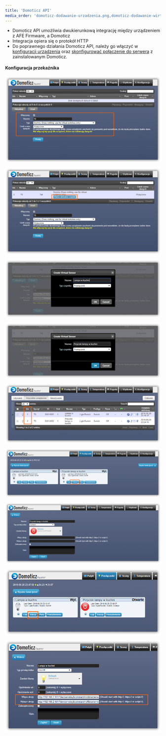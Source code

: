 ```yaml
---
title: 'Domoticz API'
media_order: 'domoticz-dodawanie-urzadzenia.png,domoticz-dodawanie-wirtualnego-czujnika.png,domoticz-dodawanie-wirtualnego-czujnika-formularz.png,domoticz-dodawanie-wirtualnego-przycisku-formularz.png,domoticz-przelaczniki.png,domoticz-urzadzenia.png,domoticz-edytowane-przycisku.png,domoticz-ustawianie-akcji-przekaznika.png,domoticz-zmiana-typu-przelacznika.png'
---
```


* Domoticz API umożliwia dwukierunkową integrację między urządzeniem z AFE Firmware, a Domoticz
* Integracja opiera się o protokół HTTP
* Do poprawnego działania Domoticz API, należy go włączyć w [konfiguracji urządzenia](/konfiguracja/konfiguracja-urzadzenia/konfiguracja-urzadzenia) oraz [skonfigurować połączenie do serwera](/konfiguracja/konfiguracja-urzadzenia/konfiguracja-mechanizmow-sterowania/serwer-domoticz) z zainstalowanym Domoticz.

#### Konfiguracja przekaźnika

![](domoticz-dodawanie-urzadzenia.png)

![](domoticz-dodawanie-wirtualnego-czujnika.png)

![](domoticz-dodawanie-wirtualnego-czujnika-formularz.png)

![](domoticz-dodawanie-wirtualnego-przycisku-formularz.png)

![](domoticz-urzadzenia.png)

![](domoticz-przelaczniki.png)

![](domoticz-zmiana-typu-przelacznika.png)

![](domoticz-edytowane-przycisku.png)

![](domoticz-ustawianie-akcji-przekaznika.png)